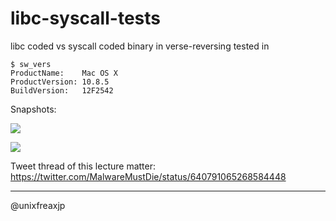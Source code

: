 # libc-syscall-tests
libc coded vs syscall coded binary in verse-reversing
tested in 
```
$ sw_vers
ProductName:	Mac OS X
ProductVersion:	10.8.5
BuildVersion:	12F2542
```

Snapshots:

![](https://lh3.googleusercontent.com/-Qke75UwOl3o/Ve190xt56wI/AAAAAAAATJ0/MS1YhHmQ12s/s700/Screen%2BShot%2B2015-09-07%2Bat%2B4.29.56%2BPM.png)

![](https://lh3.googleusercontent.com/-8fQV6UHF-b4/Ve1907NKoqI/AAAAAAAATJw/r4HWHw0AGfU/s700/Screen%2BShot%2B2015-09-07%2Bat%2B4.00.04%2BPM.png)

Tweet thread of this lecture matter: https://twitter.com/MalwareMustDie/status/640791065268584448

---
@unixfreaxjp
